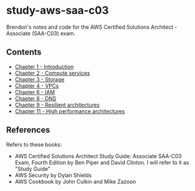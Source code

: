 # study-aws-saa-c03

Brendon's notes and code for the AWS Certified Solutions Architect - Associate (SAA-C03) exam.

## Contents

* [Chapter 1 - Introduction](ch01_intro.md)
* [Chapter 2 - Compute services](ch02_compute.md)
* [Chapter 3 - Storage](ch03_storage.md)
* [Chapter 4 - VPCs](ch04_vpc.md)
* [Chapter 6 - IAM](ch06_iam.md)
* [Chapter 8 - DNS](ch08_dns.md)
* [Chapter 9 - Resilient architectures](ch10_resilient_arch.md)
* [Chapter 11 - High performance architectures](ch11_high_perf_arch.md)

## References

Refers to these books:
- AWS Certified Solutions Architect Study Guide: Associate SAA-C03 Exam, Fourth Edition by Ben Piper and David Clinton. I will refer to it as "Study Guide"
- AWS Security by Dylan Shields
- AWS Cookbook by John Culkin and Mike Zazoon
